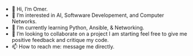 - 👋 Hi, I’m Omer.
- 👀 I’m interested in AI, Softwware Developement, and Computer Networks.
- 🌱 I’m currently learning Python, Ansible, & Networking.
- 💞️ I’m looking to collaborate on a project I am starting feel free to give me positive feedback and critique my code. 
- 📫 How to reach me: message me directly. 

<!---
omarekk/omarekk is a ✨ special ✨ repository because its `README.md` (this file) appears on your GitHub profile.
You can click the Preview link to take a look at your changes.
--->
